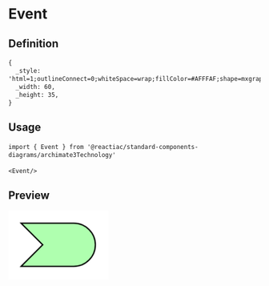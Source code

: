 # Event

## Definition

```
{
  _style: 'html=1;outlineConnect=0;whiteSpace=wrap;fillColor=#AFFFAF;shape=mxgraph.archimate3.event;',
  _width: 60,
  _height: 35,
}
```

## Usage

```
import { Event } from '@reactiac/standard-components-diagrams/archimate3Technology'

<Event/>
```

## Preview

<img src="./event.png" width="200"/>
